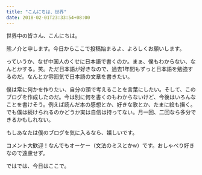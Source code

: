 ```yaml
---
title: "こんにちは、世界"
date: 2018-02-01T23:33:54+08:00
---
```


世界中の皆さん、こんにちは。

熊ノ介と申します。今日からここで投稿始まるよ、よろしくお願いします。

っていうか、なぜ中国人のくせに日本語で書くのか。まぁ、僕もわからない、なんとかする。笑。ただ日本語が好きなので、過去1年間もずっと日本語を勉強するのだ。なんとか雰囲気で日本語の文章を書きたい。

僕は常に何かを作りたい、自分の頭で考えることを言葉にしたい。そして、このブログを作成したのだ。今は別に何を書くのもわからないけど、今後はいろんなことを書けそう。例えば読んだ本の感想とか、好きな歌とか、たまに絵も描く。でも僕は続けられるのかどうか実は自信は持ってない。月一回、二回なら多分できるかもしれない。

もしあなたは僕のブログを気に入るなら、嬉しいです。

コメント大歓迎！なんでもオーケー（文法のミスとかw）です。おしゃべり好きなので遠慮せず。

ではでは、今日はここで。
